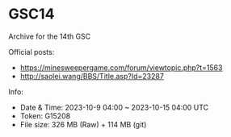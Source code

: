 # GSC14
 
Archive for the 14th GSC

Official posts:
- https://minesweepergame.com/forum/viewtopic.php?t=1563
- http://saolei.wang/BBS/Title.asp?Id=23287

Info:
- Date & Time: 2023-10-9 04:00 ~ 2023-10-15 04:00 UTC
- Token: G15208
- File size: 326 MB (Raw) + 114 MB (git)
